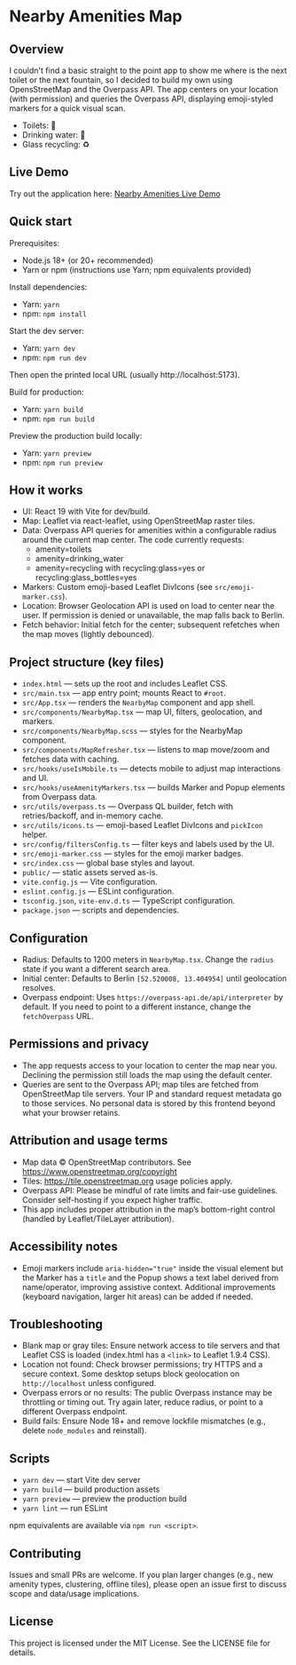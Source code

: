 # Nearby Amenities Map

## Overview

I couldn't find a basic straight to the point app to show me where is the next toilet or the next fountain, so I decided
to build my own using OpensStreetMap and the Overpass API.
The app centers on your location (with permission) and queries the Overpass API, displaying emoji-styled markers for a
quick visual scan.

- Toilets: 🚻
- Drinking water: 🚰
- Glass recycling: ♻️

## Live Demo

Try out the application here: [Nearby Amenities Live Demo](https://nearby-amenities.netlify.app/)

## Quick start

Prerequisites:

- Node.js 18+ (or 20+ recommended)
- Yarn or npm (instructions use Yarn; npm equivalents provided)

Install dependencies:

- Yarn: `yarn`
- npm: `npm install`

Start the dev server:

- Yarn: `yarn dev`
- npm: `npm run dev`

Then open the printed local URL (usually http://localhost:5173).

Build for production:

- Yarn: `yarn build`
- npm: `npm run build`

Preview the production build locally:

- Yarn: `yarn preview`
- npm: `npm run preview`

## How it works

- UI: React 19 with Vite for dev/build.
- Map: Leaflet via react-leaflet, using OpenStreetMap raster tiles.
- Data: Overpass API queries for amenities within a configurable radius around the current map center. The code
  currently requests:
    - amenity=toilets
    - amenity=drinking_water
    - amenity=recycling with recycling:glass=yes or recycling:glass_bottles=yes
- Markers: Custom emoji-based Leaflet DivIcons (see `src/emoji-marker.css`).
- Location: Browser Geolocation API is used on load to center near the user. If permission is denied or unavailable, the
  map falls back to Berlin.
- Fetch behavior: Initial fetch for the center; subsequent refetches when the map moves (lightly debounced).

## Project structure (key files)

- `index.html` — sets up the root and includes Leaflet CSS.
- `src/main.tsx` — app entry point; mounts React to `#root`.
- `src/App.tsx` — renders the `NearbyMap` component and app shell.
- `src/components/NearbyMap.tsx` — map UI, filters, geolocation, and markers.
- `src/components/NearbyMap.scss` — styles for the NearbyMap component.
- `src/components/MapRefresher.tsx` — listens to map move/zoom and fetches data with caching.
- `src/hooks/useIsMobile.ts` — detects mobile to adjust map interactions and UI.
- `src/hooks/useAmenityMarkers.tsx` — builds Marker and Popup elements from Overpass data.
- `src/utils/overpass.ts` — Overpass QL builder, fetch with retries/backoff, and in-memory cache.
- `src/utils/icons.ts` — emoji-based Leaflet DivIcons and `pickIcon` helper.
- `src/config/filtersConfig.ts` — filter keys and labels used by the UI.
- `src/emoji-marker.css` — styles for the emoji marker badges.
- `src/index.css` — global base styles and layout.
- `public/` — static assets served as-is.
- `vite.config.js` — Vite configuration.
- `eslint.config.js` — ESLint configuration.
- `tsconfig.json`, `vite-env.d.ts` — TypeScript configuration.
- `package.json` — scripts and dependencies.

## Configuration

- Radius: Defaults to 1200 meters in `NearbyMap.tsx`. Change the `radius` state if you want a different search area.
- Initial center: Defaults to Berlin `[52.520008, 13.404954]` until geolocation resolves.
- Overpass endpoint: Uses `https://overpass-api.de/api/interpreter` by default. If you need to point to a different
  instance, change the `fetchOverpass` URL.

## Permissions and privacy

- The app requests access to your location to center the map near you. Declining the permission still loads the map
  using the default center.
- Queries are sent to the Overpass API; map tiles are fetched from OpenStreetMap tile servers. Your IP and standard
  request metadata go to those services. No personal data is stored by this frontend beyond what your browser retains.

## Attribution and usage terms

- Map data © OpenStreetMap contributors. See https://www.openstreetmap.org/copyright
- Tiles: https://tile.openstreetmap.org usage policies apply.
- Overpass API: Please be mindful of rate limits and fair-use guidelines. Consider self-hosting if you expect higher
  traffic.
- This app includes proper attribution in the map’s bottom-right control (handled by Leaflet/TileLayer attribution).

## Accessibility notes

- Emoji markers include `aria-hidden="true"` inside the visual element but the Marker has a `title` and the Popup shows
  a text label derived from name/operator, improving assistive context. Additional improvements (keyboard navigation,
  larger hit areas) can be added if needed.

## Troubleshooting

- Blank map or gray tiles: Ensure network access to tile servers and that Leaflet CSS is loaded (index.html has a
  `<link>` to Leaflet 1.9.4 CSS).
- Location not found: Check browser permissions; try HTTPS and a secure context. Some desktop setups block geolocation
  on `http://localhost` unless configured.
- Overpass errors or no results: The public Overpass instance may be throttling or timing out. Try again later, reduce
  radius, or point to a different Overpass endpoint.
- Build fails: Ensure Node 18+ and remove lockfile mismatches (e.g., delete `node_modules` and reinstall).

## Scripts

- `yarn dev` — start Vite dev server
- `yarn build` — build production assets
- `yarn preview` — preview the production build
- `yarn lint` — run ESLint

npm equivalents are available via `npm run <script>`.

## Contributing

Issues and small PRs are welcome. If you plan larger changes (e.g., new amenity types, clustering, offline tiles),
please open an issue first to discuss scope and data/usage implications.

## License

This project is licensed under the MIT License. See the LICENSE file for details.
